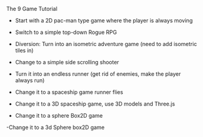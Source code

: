 
The 9 Game Tutorial

- Start with a 2D pac-man type game where the player is always moving

- Switch to a simple top-down Rogue RPG

- Diversion: Turn into an isometric adventure game (need to add isometric tiles in)

- Change to a simple side scrolling shooter

- Turn it into an endless runner 
(get rid of enemies, make the player always run)

- Change it to a spaceship game runner flies

- Change it to a 3D spaceship game, use 3D models and Three.js

- Change it to a sphere Box2D game

-Change it to a 3d Sphere box2D game
